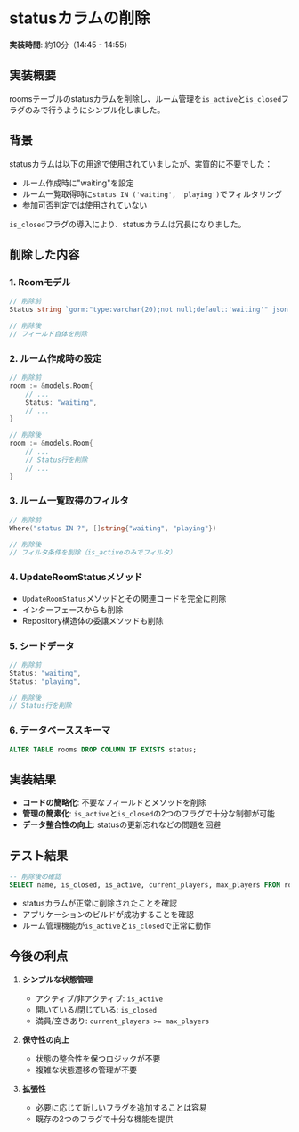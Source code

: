 # statusカラムの削除

**実装時間**: 約10分（14:45 - 14:55）

## 実装概要

roomsテーブルのstatusカラムを削除し、ルーム管理を`is_active`と`is_closed`フラグのみで行うようにシンプル化しました。

## 背景

statusカラムは以下の用途で使用されていましたが、実質的に不要でした：
- ルーム作成時に"waiting"を設定
- ルーム一覧取得時に`status IN ('waiting', 'playing')`でフィルタリング
- 参加可否判定では使用されていない

`is_closed`フラグの導入により、statusカラムは冗長になりました。

## 削除した内容

### 1. Roomモデル
```go
// 削除前
Status string `gorm:"type:varchar(20);not null;default:'waiting'" json:"status"`

// 削除後
// フィールド自体を削除
```

### 2. ルーム作成時の設定
```go
// 削除前
room := &models.Room{
    // ...
    Status: "waiting",
    // ...
}

// 削除後
room := &models.Room{
    // ...
    // Status行を削除
    // ...
}
```

### 3. ルーム一覧取得のフィルタ
```go
// 削除前
Where("status IN ?", []string{"waiting", "playing"})

// 削除後
// フィルタ条件を削除（is_activeのみでフィルタ）
```

### 4. UpdateRoomStatusメソッド
- `UpdateRoomStatus`メソッドとその関連コードを完全に削除
- インターフェースからも削除
- Repository構造体の委譲メソッドも削除

### 5. シードデータ
```go
// 削除前
Status: "waiting",
Status: "playing",

// 削除後
// Status行を削除
```

### 6. データベーススキーマ
```sql
ALTER TABLE rooms DROP COLUMN IF EXISTS status;
```

## 実装結果

- **コードの簡略化**: 不要なフィールドとメソッドを削除
- **管理の簡素化**: `is_active`と`is_closed`の2つのフラグで十分な制御が可能
- **データ整合性の向上**: statusの更新忘れなどの問題を回避

## テスト結果

```sql
-- 削除後の確認
SELECT name, is_closed, is_active, current_players, max_players FROM rooms;
```

- statusカラムが正常に削除されたことを確認
- アプリケーションのビルドが成功することを確認
- ルーム管理機能が`is_active`と`is_closed`で正常に動作

## 今後の利点

1. **シンプルな状態管理**
   - アクティブ/非アクティブ: `is_active`
   - 開いている/閉じている: `is_closed`
   - 満員/空きあり: `current_players >= max_players`

2. **保守性の向上**
   - 状態の整合性を保つロジックが不要
   - 複雑な状態遷移の管理が不要

3. **拡張性**
   - 必要に応じて新しいフラグを追加することは容易
   - 既存の2つのフラグで十分な機能を提供
